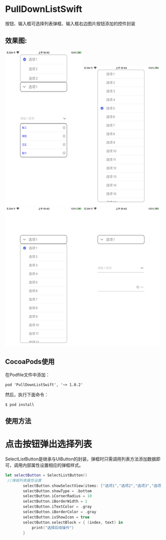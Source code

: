 # PullDownListSwift
按钮、输入框可选择列表弹框、输入框右边图片按钮添加的控件封装

## 效果图:  

<img src="https://github.com/CMlinksuccess/PullDownListSwift/blob/master/EffectDrawing/image1.PNG" width="250" height="500" alt="效果图1"><img src="https://github.com/CMlinksuccess/PullDownListSwift/blob/master/EffectDrawing/image3.PNG" width="250" height="450" alt="效果图3"><img src="https://github.com/CMlinksuccess/PullDownListSwift/blob/master/EffectDrawing/image4.PNG" width="250" height="450" alt="效果图4"><img src="https://github.com/CMlinksuccess/PullDownListSwift/blob/master/EffectDrawing/image2.PNG" width="250" height="450" alt="效果图2">

## CocoaPods使用
 在Podfile文件中添加：
```
pod 'PullDownListSwift', '~> 1.0.2'
```
然后，执行下面命令：
```
$ pod install
```
## 使用方法

# 点击按钮弹出选择列表
SelectListButton是继承与UIButton的封装，弹框时只需调用列表方法添加数据即可，调用内部属性设置相应的弹框样式。
```swift
let selectButton = SelectListButton()
 //弹框列表属性设置
        selectButton.showSelectView(items: ["选项1","选项2","选项3","选项4","选项5","选项6","选项7","选项8","选项9","选项10","选项11","选项12","选项13","选项14","选项15","选项16","选项17","选项18","选项19","选项20"])
        selectButton.showType = .bottom
        selectButton.iCornerRadius = 10
        selectButton.iBorderWidth = 1
        selectButton.iTextColor = .gray
        selectButton.iBorderColor = .gray
        selectButton.isShowIcon = true
        selectButton.selectBlock = { (index, text) in
            print("选择后续操作")
        }

```
